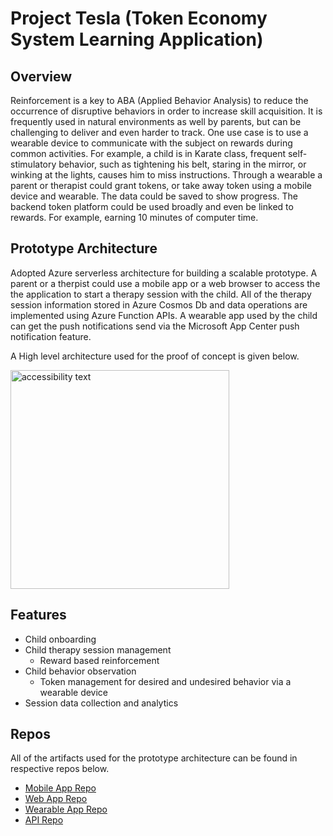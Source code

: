 # Project Tesla (Token Economy System Learning Application)

## Overview
Reinforcement is a key to ABA (Applied Behavior Analysis) to reduce the occurrence of disruptive behaviors in order to increase skill acquisition. It is frequently used in natural environments as well by parents, but can be challenging to deliver and even harder to track. One use case is to use a wearable device to communicate with the subject on rewards during common activities. For example, a child is in Karate class, frequent self-stimulatory behavior, such as tightening his belt, staring in the mirror, or winking at the lights, causes him to miss instructions. Through a wearable a parent or therapist could grant tokens, or take away token using a mobile device and wearable. The data could be saved to show progress. The backend token platform could be used broadly and even be linked to rewards. For example, earning 10 minutes of computer time.

## Prototype Architecture

Adopted Azure serverless architecture for building a scalable prototype. A parent or a therpist could use a mobile app or a web browser to access the the application to start a therapy session with the child. All of the therapy session information stored in Azure Cosmos Db and data operations are implemented using Azure Function APIs. A wearable app used by the child can get the push notifications send via the Microsoft App Center push notification feature.

A High level architecture used for the proof of concept is given below.

  <img src="https://github.com/sowsan/project-tesla/blob/master/Autism_Hack.jpg" width="350" alt="accessibility text">

## Features
 - Child onboarding
 - Child therapy session management
    - Reward based reinforcement
 - Child behavior observation
    - Token management for desired and undesired behavior via a wearable device 
 - Session data collection and analytics
    
## Repos
All  of the artifacts used for the prototype architecture can be found in respective repos below.

 - [Mobile App Repo](https://github.com/sowsan/project-tesla-mobile)
 - [Web App Repo](https://github.com/sowsan/project-tesla-web)
 - [Wearable App Repo](https://github.com/sowsan/project-tesla-wear)
 - [API Repo](https://github.com/sowsan/project-tesla-api)





